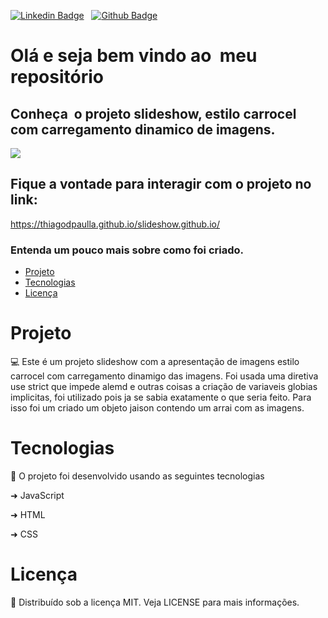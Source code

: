 [![Linkedin Badge](https://img.shields.io/badge/-LinkedIn-blue?style=flat-square&logo=Linkedin&logoColor=white&link=https://www.linkedin.com/in/thiagodepaulla/)](https://www.linkedin.com/in/thiagodepaulla/)   [![Github Badge](https://img.shields.io/badge/-Github-000?style=flat-square&logo=Github&logoColor=white&link=https://github.com/thiagodpaulla)](https://github.com/thiagodpaulla)

# Olá e seja bem vindo ao  meu repositório
## Conheça  o projeto slideshow, estilo carrocel com carregamento dinamico de imagens. 
![](https://github.com/thiagodpaulla/slideshow.github.io/blob/main/SlideShow%20.gif)

## Fique a vontade para interagir com o projeto no link:
https://thiagodpaulla.github.io/slideshow.github.io/

### Entenda um pouco mais sobre como foi criado.

<!--ts-->
 * [Projeto](#projeto)  
 * [Tecnologias](#tecnologias) 
 * [Licença](#licença) 
 <!--te-->

# Projeto
💻
Este é um projeto slideshow com a apresentação de imagens estilo carrocel com carregamento dinamigo das imagens.
Foi usada uma diretiva use strict que impede alemd e outras coisas a criação de variaveis globias implicitas, foi utilizado pois ja se sabia exatamente o que seria feito.
Para isso foi um criado um objeto jaison contendo um arrai com as imagens.




# Tecnologias

🚀 O projeto foi desenvolvido usando as seguintes tecnologias


➜ JavaScript

➜ HTML

➜ CSS


# Licença
📂 Distribuído sob a licença MIT. Veja LICENSE para mais informações.
 
